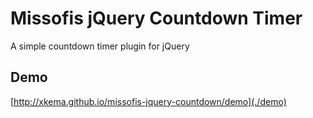 # Missofis jQuery Countdown Timer

A simple countdown timer plugin for jQuery

## Demo

[http://xkema.github.io/missofis-jquery-countdown/demo](./demo)
